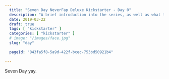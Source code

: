 ```yaml
---
  title: "Seven Day NeverFap Deluxe Kickstarter - Day 0"
  description: "A brief introduction into the series, as well as what to expect over the coming days."
  date: 2019-03-22
  draft: true
  tags: [ "kickstarter" ]
  categories: [ "kickstarter" ]
  # image: "/images/face.jpg"
  slug: "day"

  pageId: "843fa5f8-5a9d-422f-bcec-753bd50921b4"

---
```


Seven Day yay.